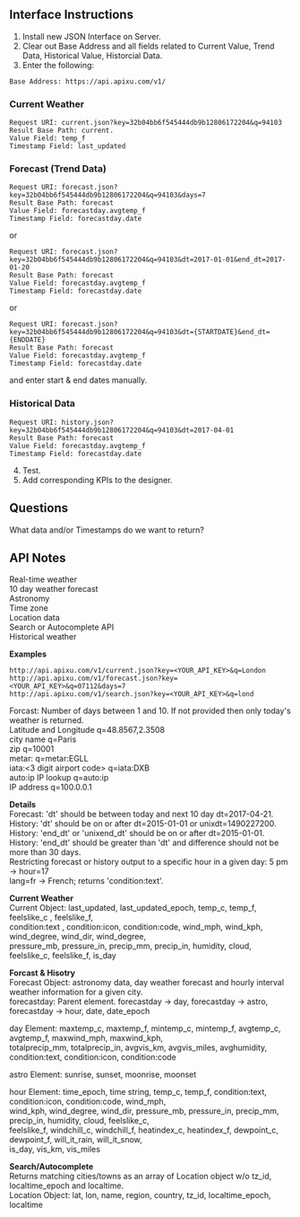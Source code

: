 ## Interface Instructions

1. Install new JSON Interface on Server.</br>
2. Clear out Base Address and all fields related to Current Value, Trend Data, Historical Value, Historcial Data.</br>
3. Enter the following:</br>
```
Base Address: https://api.apixu.com/v1/
```

### Current Weather
```
Request URI: current.json?key=32b04bb6f545444db9b12806172204&q=94103
Result Base Path: current.
Value Field: temp_f
Timestamp Field: last_updated
```

### Forecast (Trend Data)</h3>
```
Request URI: forecast.json?key=32b04bb6f545444db9b12806172204&q=94103&days=7
Result Base Path: forecast
Value Field: forecastday.avgtemp_f
Timestamp Field: forecastday.date
```
or
```
Request URI: forecast.json?key=32b04bb6f545444db9b12806172204&q=94103&dt=2017-01-01&end_dt=2017-01-20
Result Base Path: forecast
Value Field: forecastday.avgtemp_f
Timestamp Field: forecastday.date
```
or
```
Request URI: forecast.json?key=32b04bb6f545444db9b12806172204&q=94103&dt={STARTDATE}&end_dt={ENDDATE}
Result Base Path: forecast
Value Field: forecastday.avgtemp_f
Timestamp Field: forecastday.date
```
and enter start & end dates manually.
### Historical Data
```
Request URI: history.json?key=32b04bb6f545444db9b12806172204&q=94103&dt=2017-04-01
Result Base Path: forecast
Value Field: forecastday.avgtemp_f
Timestamp Field: forecastday.date
```

4. Test.
5. Add corresponding KPIs to the designer.

## Questions
What data and/or Timestamps do we want to return?

## API Notes
Real-time weather</br>
10 day weather forecast</br>
Astronomy</br>
Time zone</br>
Location data</br>
Search or Autocomplete API</br>
Historical weather</br>

<b>Examples</b></br>
```
http://api.apixu.com/v1/current.json?key=<YOUR_API_KEY>&q=London
http://api.apixu.com/v1/forecast.json?key=<YOUR_API_KEY>&q=07112&days=7
http://api.apixu.com/v1/search.json?key=<YOUR_API_KEY>&q=lond
```
Forcast: Number of days between 1 and 10. If not provided then only today's weather is returned.</br>
Latitude and Longitude q=48.8567,2.3508</br>
city name q=Paris</br>
zip q=10001</br>
metar:<metar code> q=metar:EGLL</br>
iata:<3 digit airport code> q=iata:DXB</br>
auto:ip IP lookup q=auto:ip</br>
IP address q=100.0.0.1</br>

<b>Details</b></br>
Forecast: 'dt' should be between today and next 10 day dt=2017-04-21.</br>
History: 'dt' should be on or after dt=2015-01-01 or unixdt=1490227200.</br>
History: 'end_dt' or 'unixend_dt' should be on or after dt=2015-01-01.</br>
History: 'end_dt' should be greater than 'dt' and difference should not be more than 30 days.</br>
Restricting forecast or history output to a specific hour in a given day: 5 pm -> hour=17</br>
lang=fr -> French; returns 'condition:text'.

<b>Current Weather</b></br>
Current Object: last_updated, last_updated_epoch, temp_c, temp_f, feelslike_c	, feelslike_f,</br>
condition:text	, condition:icon, condition:code, wind_mph, wind_kph, wind_degree, wind_dir, wind_degree,</br>
pressure_mb, pressure_in, precip_mm, precip_in, humidity, cloud, feelslike_c, feelslike_f, is_day

<b>Forcast & Hisotry</b></br>
Forecast Object: astronomy data, day weather forecast and hourly interval weather information for a given city.</br>
forecastday: Parent element. forecastday -> day, forecastday -> astro, forecastday -> hour, date, date_epoch

day Element: maxtemp_c, maxtemp_f, mintemp_c, mintemp_f, avgtemp_c, avgtemp_f, maxwind_mph, maxwind_kph,</br>
totalprecip_mm, totalprecip_in, avgvis_km, avgvis_miles, avghumidity, condition:text, condition:icon, condition:code

astro Element: sunrise, sunset, moonrise, moonset

hour Element: time_epoch, time	string, temp_c, temp_f, condition:text, condition:icon, condition:code, wind_mph,</br> 
wind_kph, wind_degree, wind_dir, pressure_mb, pressure_in, precip_mm, precip_in, humidity, cloud, feelslike_c,</br> 
feelslike_f, windchill_c, windchill_f, heatindex_c, heatindex_f, dewpoint_c, dewpoint_f, will_it_rain, will_it_snow,</br>
is_day, vis_km, vis_miles

<b>Search/Autocomplete</b></br>
Returns matching cities/towns as an array of Location object w/o tz_id, localtime_epoch and localtime.</br>
Location Object: lat, lon, name, region, country, tz_id, localtime_epoch, localtime
